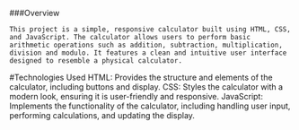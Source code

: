 ###Overview
```
This project is a simple, responsive calculator built using HTML, CSS, and JavaScript. The calculator allows users to perform basic arithmetic operations such as addition, subtraction, multiplication, division and modulo. It features a clean and intuitive user interface designed to resemble a physical calculator.
```

#Technologies Used
HTML: Provides the structure and elements of the calculator, including buttons and display.
CSS: Styles the calculator with a modern look, ensuring it is user-friendly and responsive.
JavaScript: Implements the functionality of the calculator, including handling user input, performing calculations, and updating the display.
